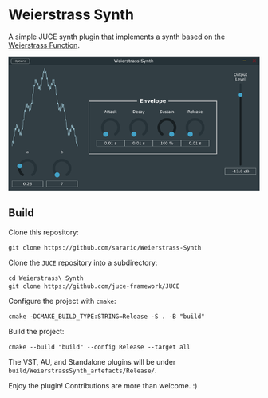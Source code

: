 # Weierstrass Synth

A simple JUCE synth plugin that implements a synth based on the
[Weierstrass Function](https://en.wikipedia.org/wiki/Weierstrass_function).

![image](example.png)

## Build

Clone this repository:

```shell
git clone https://github.com/sararic/Weierstrass-Synth
```

Clone the `JUCE` repository into a subdirectory:

```shell
cd Weierstrass\ Synth
git clone https://github.com/juce-framework/JUCE
```

Configure the project with `cmake`:

```shell
cmake -DCMAKE_BUILD_TYPE:STRING=Release -S . -B "build"
```

Build the project:

```shell
cmake --build "build" --config Release --target all
```

The VST, AU, and Standalone plugins will be under `build/WeierstrassSynth_artefacts/Release/`.

Enjoy the plugin! Contributions are more than welcome. :)
